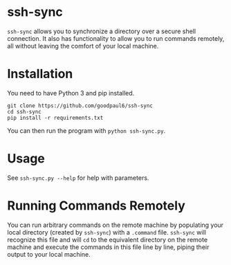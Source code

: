 # ssh-sync
`ssh-sync` allows you to synchronize a directory over a secure shell connection. It also has functionality to allow you to run commands remotely, all without leaving the comfort of your local machine.

# Installation
You need to have Python 3 and pip installed.
```
git clone https://github.com/goodpaul6/ssh-sync
cd ssh-sync
pip install -r requirements.txt
```
You can then run the program with `python ssh-sync.py`.

# Usage
See `ssh-sync.py --help` for help with parameters.

# Running Commands Remotely
You can run arbitrary commands on the remote machine by populating your local directory (created by `ssh-sync`) with a `.command` file. `ssh-sync` will recognize this file and will `cd` to the equivalent directory on the remote machine and execute the commands in this file line by line, piping their output to your local machine.
